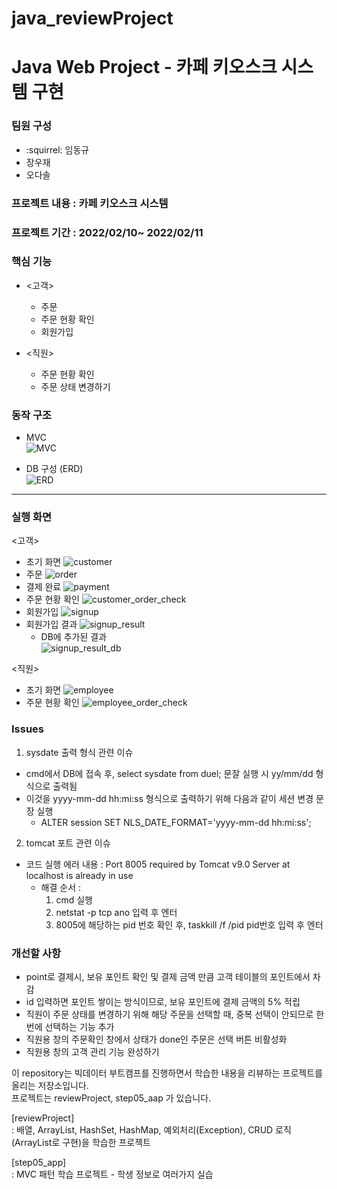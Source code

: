 # java_reviewProject
Java Web Project - 카페 키오스크 
시스템 구현
===============
### 팀원 구성
- :squirrel: 임동규
- 장우재
- 오다솔

### 프로젝트 내용 : 카페 키오스크 시스템

### 프로젝트 기간 : 2022/02/10~ 2022/02/11

### 핵심 기능
- <고객>
  - 주문
  - 주문 현황 확인
  - 회원가입

- <직원>
  - 주문 현황 확인
  - 주문 상태 변경하기

### 동작 구조
- MVC  
![MVC](https://user-images.githubusercontent.com/97461823/154696471-73d62bae-7450-440d-8fdc-21e15e978bc9.JPG)


- DB 구성 (ERD)  
![ERD](https://user-images.githubusercontent.com/97461823/154696867-72c89b79-134c-4eee-a5f0-39bf196bced0.JPG)
<hr>

### 실행 화면
<고객>
- 초기 화면
![customer](https://user-images.githubusercontent.com/97461823/154826861-f8e33a6e-3d67-431b-9b78-55f934a0c358.JPG)
- 주문
![order](https://user-images.githubusercontent.com/97461823/154827526-38c84cd1-46eb-458b-8725-6a219c572253.JPG)
- 결제 완료
![payment](https://user-images.githubusercontent.com/97461823/154827529-d11bbb3f-6226-4625-8250-902f46d840f3.JPG)
- 주문 현황 확인
![customer_order_check](https://user-images.githubusercontent.com/97461823/154827534-8bdaa783-e69c-4459-958a-89062695d424.JPG)
- 회원가입
![signup](https://user-images.githubusercontent.com/97461823/154827549-286c73c8-fba4-4884-9823-08e4602d82fc.JPG)
- 회원가입 결과
![signup_result](https://user-images.githubusercontent.com/97461823/154827555-f83322af-e732-49d9-9c3e-b302f24bfb57.JPG)
  - DB에 추가된 결과  
  ![signup_result_db](https://user-images.githubusercontent.com/97461823/154827558-99327eb6-7b50-453f-8938-8b72d015ffe2.JPG)  

<직원>
- 초기 화면
![employee](https://user-images.githubusercontent.com/97461823/154826865-983c5b7b-3a93-417f-813b-f619d3350242.JPG)
- 주문 현황 확인
![employee_order_check](https://user-images.githubusercontent.com/97461823/154827562-89aa0892-9b94-4a94-952f-b994904c6e10.JPG)

### Issues
1. sysdate 출력 형식 관련 이슈
  - cmd에서 DB에 접속 후, select sysdate from duel; 문잘 실행 시 yy/mm/dd 형식으로 출력됨
  - 이것을 yyyy-mm-dd hh:mi:ss 형식으로 출력하기 위해 다음과 같이 세션 변경 문장 실행
    - ALTER session SET NLS_DATE_FORMAT='yyyy-mm-dd hh:mi:ss';

2. tomcat 포트 관련 이슈
  - 코드 실행 에러 내용 : Port 8005 required by Tomcat v9.0 Server at localhost is already in use
    - 해결 순서 :
      1. cmd 실행
      2. netstat -p tcp ano 입력 후 엔터
      3. 8005에 해당하는 pid 번호 확인 후, taskkill /f /pid pid번호 입력 후 엔터

### 개선할 사항
- point로 결제시, 보유 포인트 확인 및 결제 금액 만큼 고객 테이블의 포인트에서 차감 
- id 입력하면 포인트 쌓이는 방식이므로, 보유 포인트에 결제 금액의 5% 적립
- 직원이 주문 상태를 변경하기 위해 해당 주문을 선택할 때, 중복 선택이 안되므로 한번에 선택하는 기능 추가
- 직원용 창의 주문확인 창에서 상태가 done인 주문은 선택 버튼 비활성화
- 직원용 창의 고객 관리 기능 완성하기










이 repository는 빅데이터 부트캠프를 진행하면서 학습한 내용을 리뷰하는 프로젝트를 올리는 저장소입니다.  
프로젝트는 reviewProject, step05_aap 가 있습니다.  


[reviewProject]  
: 배열, ArrayList, HashSet, HashMap, 예외처리(Exception), CRUD 로직(ArrayList로 구현)을 학습한 프로젝트

[step05_app]  
: MVC 패턴 학습 프로젝트 - 학생 정보로 여러가지 실습
